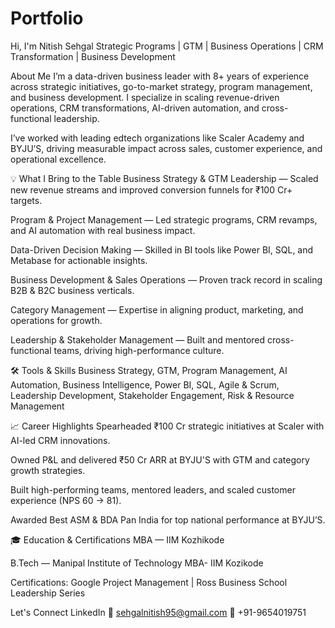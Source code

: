 # Portfolio
Hi, I'm Nitish Sehgal
Strategic Programs | GTM | Business Operations | CRM Transformation | Business Development

About Me
I’m a data-driven business leader with 8+ years of experience across strategic initiatives, go-to-market strategy, program management, and business development. I specialize in scaling revenue-driven operations, CRM transformations, AI-driven automation, and cross-functional leadership.

I’ve worked with leading edtech organizations like Scaler Academy and BYJU’S, driving measurable impact across sales, customer experience, and operational excellence.

💡 What I Bring to the Table
Business Strategy & GTM Leadership — Scaled new revenue streams and improved conversion funnels for ₹100 Cr+ targets.

Program & Project Management — Led strategic programs, CRM revamps, and AI automation with real business impact.

Data-Driven Decision Making — Skilled in BI tools like Power BI, SQL, and Metabase for actionable insights.

Business Development & Sales Operations — Proven track record in scaling B2B & B2C business verticals.

Category Management — Expertise in aligning product, marketing, and operations for growth.

Leadership & Stakeholder Management — Built and mentored cross-functional teams, driving high-performance culture.

🛠️ Tools & Skills
Business Strategy, GTM, Program Management, AI Automation, Business Intelligence, Power BI, SQL, Agile & Scrum, Leadership Development, Stakeholder Engagement, Risk & Resource Management

📈 Career Highlights
Spearheaded ₹100 Cr strategic initiatives at Scaler with AI-led CRM innovations.

Owned P&L and delivered ₹50 Cr ARR at BYJU'S with GTM and category growth strategies.

Built high-performing teams, mentored leaders, and scaled customer experience (NPS 60 → 81).

Awarded Best ASM & BDA Pan India for top national performance at BYJU’S.

🎓 Education & Certifications
MBA — IIM Kozhikode

B.Tech — Manipal Institute of Technology
MBA- IIM Kozikode

Certifications: Google Project Management | Ross Business School Leadership Series

Let's Connect
LinkedIn
📧 sehgalnitish95@gmail.com
📱 +91-9654019751

